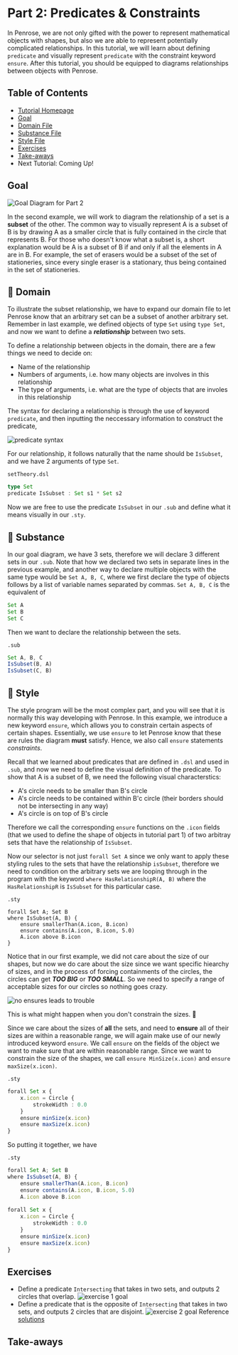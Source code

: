 # Part 2: Predicates & Constraints
In Penrose, we are not only gifted with the power to represent mathematical objects with shapes, but also we are able to represent potentially complicated relationships. In this tutorial, we will learn about defining `predicate` and visually represent `predicate` with the constraint keyword `ensure`. After this tutorial, you should be equipped to diagrams relationships between objects with Penrose. 

## Table of Contents
* [Tutorial Homepage](https://github.com/penrose/penrose/blob/docs-edit/tutorial/tutorial.md)
* [Goal](https://github.com/penrose/penrose/blob/docs-edit/tutorial/tutorial-p2.md#goal)
* [Domain File](https://github.com/penrose/penrose/blob/docs-edit/tutorial/tutorial-p2.md#page_facing_up-domain)
* [Substance File](https://github.com/penrose/penrose/blob/docs-edit/tutorial/tutorial-p2.md#page_facing_up-substance)
* [Style File](https://github.com/penrose/penrose/blob/docs-edit/tutorial/tutorial-p2.md#page_facing_up-style)
* [Exercises](https://github.com/penrose/penrose/blob/docs-edit/tutorial/tutorial-p2.md#exercises)
* [Take-aways](https://github.com/penrose/penrose/blob/docs-edit/tutorial/tutorial-p2.md#take-aways)
* Next Tutorial: Coming Up! 

## Goal

![Goal Diagram for Part 2](https://github.com/penrose/penrose/blob/docs-edit/assets/tutorial/part2/goal.svg)

In the second example, we will work to diagram the relationship of a set is a **subset** of the other. The common way to visually represent A is a subset of B is by drawing A as a smaller circle that is fully contained in the circle that represents B. For those who doesn't know what a subset is, a short explanation would be A is a subset of B if and only if all the elements in A are in B. For example, the set of erasers would be a subset of the set of stationeries, since every single eraser is a stationary, thus being contained in the set of stationeries. 

## :page_facing_up: Domain
To illustrate the subset relationship, we have to expand our domain file to let Penrose know that an arbitrary set can be a subset of another arbitrary set. Remember in last example, we defined objects of type `Set` using `type Set`, and now we want to define a _**relationship**_ between two sets. 

To define a relationship between objects in the domain, there are a few things we need to decide on:
* Name of the relationship
* Numbers of arguments, i.e. how many objects are involves in this relationship
* The type of arguments, i.e. what are the type of objects that are involes in this relationship 

The syntax for declaring a relationship is through the use of keyword `predicate`, and then inputting the neccessary information to construct the predicate,

![predicate syntax](https://github.com/penrose/penrose/blob/docs-edit/assets/tutorial/part2/predicateSyntax.png)

For our relationship, it follows naturally that the name should be `IsSubset`, and we have 2 arguments of type `Set`. 

`setTheory.dsl`
```typescript
type Set
predicate IsSubset : Set s1 * Set s2
```

Now we are free to use the predicate `IsSubset` in our `.sub` and define what it means visually in our `.sty`. 

## :page_facing_up: Substance
In our goal diagram, we have 3 sets, therefore we will declare 3 different sets in our `.sub`. Note that how we declared two sets in separate lines in the previous example, and another way to declare multiple objects with the same type would be `Set A, B, C`, where we first declare the type of objects follows by a list of variable names separated by commas. 
`Set A, B, C` is the equivalent of 
```typescript
Set A
Set B
Set C
```
Then we want to declare the relationship between the sets. 

`.sub`
```typescript
Set A, B, C
IsSubset(B, A)
IsSubset(C, B)
```

## :page_facing_up: Style
The style program will be the most complex part, and you will see that it is normally this way developing with Penrose. In this example, we introduce a new keyword `ensure`, which allows you to constrain certain aspects of certain shapes. Essentially, we use `ensure` to let Penrose know that these are rules the diagram **must** satisfy. Hence, we also call `ensure` statements _constraints_. 

Recall that we learned about predicates that are defined in `.dsl` and used in `.sub`, and now we need to define the visual definition of the predicate. To show that A is a subset of B, we need the following visual characterstics: 
* A's circle needs to be smaller than B's circle
* A's circle needs to be contained within B'c circle (their borders should not be intersecting in any way) 
* A's circle is on top of B's circle

Therefore we call the corresponding `ensure` functions on the `.icon` fields (that we used to define the shape of objects in tutorial part 1) of two arbitray sets that have the relationship of `IsSubset`. 

Now our selector is not just `forall Set A` since we only want to apply these styling rules to the sets that have the relationship `isSubset`, therefore we need to condition on the arbitrary sets we are looping through in the program with the keyword `where HasRelationshipR(A, B)` where the `HasRelationshipR` is `IsSubset` for this particular case. 

`.sty`
```
forall Set A; Set B
where IsSubset(A, B) {
    ensure smallerThan(A.icon, B.icon)
    ensure contains(A.icon, B.icon, 5.0)
    A.icon above B.icon
}
```

Notice that in our first example, we did not care about the size of our shapes, but now we do care about the size since we want specific hiearchy of sizes, and in the process of forcing containments of the circles, the circles can get **_TOO BIG_** or **_TOO SMALL_**. So we need to specify a range of acceptable sizes for our circles so nothing goes crazy. 

![no ensures leads to trouble](https://github.com/penrose/penrose/blob/docs-edit/assets/tutorial/part2/no_ensures.png)

This is what might happen when you don't constrain the sizes. :imp:

Since we care about the sizes of **all** the sets, and need to **ensure** all of their sizes are within a reasonable range, we will again make use of our newly introduced keyword `ensure`. We call `ensure` on the fields of the object we want to make sure that are within reasonable range. Since we want to constrain the size of the shapes, we call `ensure MinSize(x.icon)` and `ensure maxSize(x.icon)`. 

`.sty`
```typescript
forall Set x {
    x.icon = Circle {
        strokeWidth : 0.0
    }
    ensure minSize(x.icon)
    ensure maxSize(x.icon)
}
```
So putting it together, we have

`.sty`
```typescript
forall Set A; Set B
where IsSubset(A, B) {
    ensure smallerThan(A.icon, B.icon)
    ensure contains(A.icon, B.icon, 5.0)
    A.icon above B.icon
    
forall Set x {
    x.icon = Circle {
        strokeWidth : 0.0
    }
    ensure minSize(x.icon)
    ensure maxSize(x.icon)
}
```


## Exercises
* Define a predicate `Intersecting` that takes in two sets, and outputs 2 circles that overlap. 
![exercise 1 goal](https://github.com/penrose/penrose/blob/docs-edit/assets/tutorial/part2/e1c1.png)
* Define a predicate that is the opposite of `Intersecting` that takes in two sets, and outputs 2 circles that are disjoint. 
![exercise 2 goal](https://github.com/penrose/penrose/blob/docs-edit/assets/tutorial/part2/e1c2.png)
Reference [solutions](https://github.com/penrose/penrose/blob/docs-edit/tutorial/exercise2-sol.md)

## Take-aways
